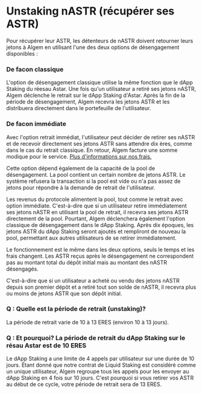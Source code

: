 # Unstaking nASTR (récupérer ses ASTR)

Pour récupérer leur ASTR, les détenteurs de nASTR doivent retourner leurs jetons à Algem en utilisant l'une des deux options de désengagement disponibles :

### De facon classique

L'option de désengagement classique utilise la même fonction que le dApp Staking du réesau Astar. Une fois qu'un utilisateur a retiré ses jetons nASTR, Algem déclenche le retrait sur le dApp Staking d'Astar. Après la fin de la période de désengagement, Algem recevra les jetons ASTR et les distribuera directement dans le portefeuille de l'utilisateur.

### De facon immédiate

Avec l'option retrait immédiat, l'utilisateur peut décider de retirer ses nASTR et de recevoir directement ses jetons ASTR sans attendre dix ères, comme dans le cas du retrait classique. En retour, Algem facture une somme modique pour le service. [Plus d'informations sur nos frais.](../revenus-du-protocole.md)

Cette option dépend également de la capacité de la pool de désengagement. La pool contient un certain nombre de jetons ASTR. Le système refusera la transaction si la pool est vide ou n'a pas assez de jetons pour répondre à la demande de retrait de l'utilisateur.

Les revenus du protocole alimentent la pool, tout comme le retrait avec option immédiate. C'est-à-dire que si un utilisateur retire immédiatement ses jetons nASTR en utilisant la pool de retrait, il recevra ses jetons ASTR directement de la pool. Pourtant, Algem déclenchera également l'option classique de désengagement dans le dApp Staking. Après dix époques, les jetons ASTR du dApp Staking seront ajoutés et rempliront de nouveau la pool, permettant aux autres utilisateurs de se retirer immédiatement.

Le fonctionnement est le même dans les deux options, seuls le temps et les frais changent. Les ASTR reçus après le désengagement ne correspondent pas au montant total du dépôt initial mais au montant des nASTR désengagés.

C'est-à-dire que si un utilisateur a acheté ou vendu des jetons nASTR depuis son premier dépôt et a retiré tout son solde de nASTR, il recevra plus ou moins de jetons ASTR que son dépôt initial.

### Q : Quelle est la période de retrait (unstaking)?

La période de retrait varie de 10 à 13 ERES (environ 10 à 13 jours).

### Q : Et pourquoi? La période de retrait du dApp Staking sur le résau Astar est de 10 ERES

Le dApp Staking a une limite de 4 appels par utilisateur sur une durée de 10 jours. Étant donné que notre contrat de Liquid Staking est considéré comme un unique utilisateur, Algem regroupe tous les appels pour les envoyer au dApp Staking en 4 fois sur 10 jours. C'est pourquoi si vous retirer vos ASTR au début de ce cycle, votre période de retrait sera de 13 ERES.
